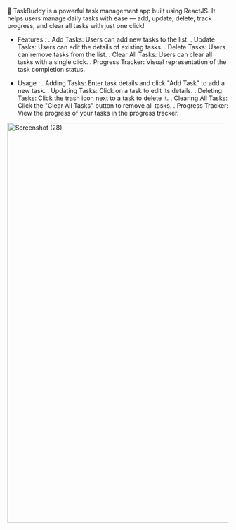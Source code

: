 🚀 TaskBuddy is a powerful task management app built using ReactJS. It helps users manage daily tasks with ease — add, update, delete, track progress, and clear all tasks with just one click!

* Features :
. Add Tasks: Users can add new tasks to the list.
. Update Tasks: Users can edit the details of existing tasks.
. Delete Tasks: Users can remove tasks from the list.
. Clear All Tasks: Users can clear all tasks with a single click.
. Progress Tracker: Visual representation of the task completion status.
  
* Usage :
. Adding Tasks: Enter task details and click "Add Task" to add a new task.
. Updating Tasks: Click on a task to edit its details.
. Deleting Tasks: Click the trash icon next to a task to delete it.
. Clearing All Tasks: Click the "Clear All Tasks" button to remove all tasks.
. Progress Tracker: View the progress of your tasks in the progress tracker.


<img width="1920" height="908" alt="Screenshot (28)" src="https://github.com/user-attachments/assets/445aab9e-ba4f-421b-92c5-46e10652b280" />
